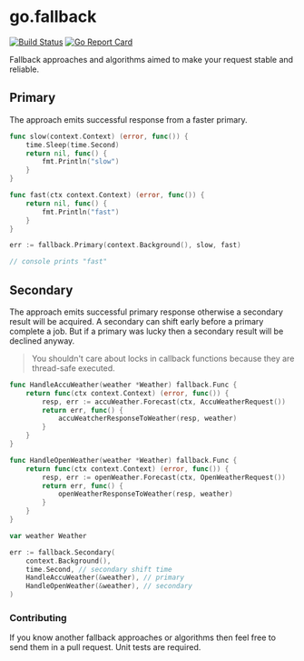 # go.fallback

[![Build Status](https://travis-ci.org/regeda/go.fallback.svg?branch=master)](https://travis-ci.org/regeda/go.fallback)
[![Go Report Card](https://goreportcard.com/badge/github.com/regeda/go.fallback)](https://goreportcard.com/report/github.com/regeda/go.fallback)

Fallback approaches and algorithms aimed to make your request stable and reliable.

## Primary

The approach emits successful response from a faster primary.

```go
func slow(context.Context) (error, func()) {
    time.Sleep(time.Second)
    return nil, func() {
        fmt.Println("slow")
    }
}

func fast(ctx context.Context) (error, func()) {
    return nil, func() {
        fmt.Println("fast")
    }
}

err := fallback.Primary(context.Background(), slow, fast)

// console prints "fast"
```

## Secondary

The approach emits successful primary response otherwise a secondary result will be acquired.
A secondary can shift early before a primary complete a job. But if a primary was lucky then a secondary result will be declined anyway.
> You shouldn't care about locks in callback functions because they are thread-safe executed.

```go
func HandleAccuWeather(weather *Weather) fallback.Func {
    return func(ctx context.Context) (error, func()) {
        resp, err := accuWeather.Forecast(ctx, AccuWeatherRequest())
        return err, func() {
            accuWeatcherResponseToWeather(resp, weather)
        }
    }
}

func HandleOpenWeather(weather *Weather) fallback.Func {
    return func(ctx context.Context) (error, func()) {
        resp, err := openWeather.Forecast(ctx, OpenWeatherRequest())
        return err, func() {
            openWeatherResponseToWeather(resp, weather)
        }
    }
}

var weather Weather

err := fallback.Secondary(
    context.Background(),
    time.Second, // secondary shift time
    HandleAccuWeather(&weather), // primary
    HandleOpenWeather(&weather), // secondary
)
```

### Contributing
If you know another fallback approaches or algorithms then feel free to send them in a pull request. Unit tests are required.
